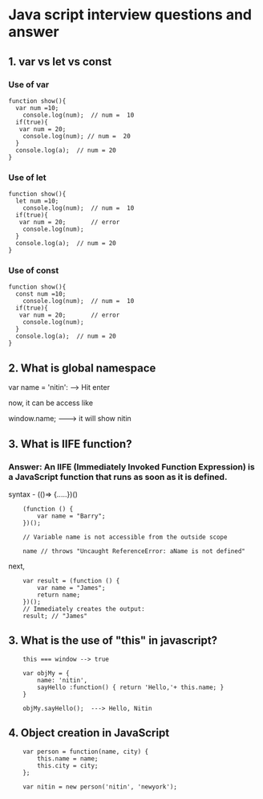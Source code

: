 # Java script interview questions and answer

## 1. var vs let vs const

### Use of var

    function show(){
      var num =10;
        console.log(num);  // num =  10
      if(true){
       var num = 20;
        console.log(num); // num =  20
      }
      console.log(a);  // num = 20
    }


### Use of let

    function show(){
      let num =10;
        console.log(num);  // num =  10
      if(true){
       var num = 20;       // error
        console.log(num); 
      }
      console.log(a);  // num = 20
    }

### Use of const

    function show(){
      const num =10;
        console.log(num);  // num =  10
      if(true){
       var num = 20;       // error
        console.log(num); 
      }
      console.log(a);  // num = 20
    }
    
 ## 2. What is global namespace

var name = 'nitin': --> Hit enter

now, it can be access like

window.name; ---> it will show nitin

## 3. What is IIFE function?

### Answer: An IIFE (Immediately Invoked Function Expression) is a JavaScript function that runs as soon as it is defined.

syntax - (()=> {.....})()

        (function () {
            var name = "Barry";
        })();

        // Variable name is not accessible from the outside scope
        
        name // throws "Uncaught ReferenceError: aName is not defined"
      
 next, 
 
        var result = (function () {
            var name = "James"; 
            return name; 
        })(); 
        // Immediately creates the output: 
        result; // "James"

## 3. What is the use of "this" in javascript?

        this === window --> true

        var objMy = {
            name: 'nitin',
            sayHello :function() { return 'Hello,'+ this.name; }
        }
        
        objMy.sayHello();  ---> Hello, Nitin


## 4. Object creation in JavaScript

        var person = function(name, city) {
            this.name = name;
            this.city = city;
        };
        
        var nitin = new person('nitin', 'newyork');

